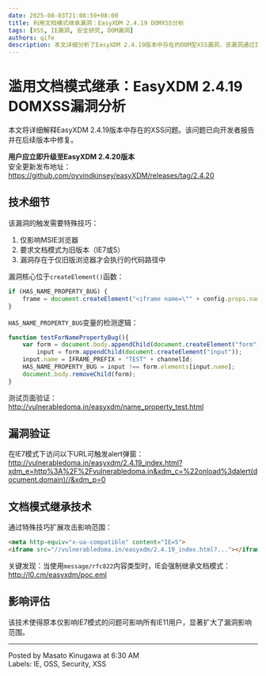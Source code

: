 ```yaml
---
date: 2025-08-03T21:08:59+08:00
title: 利用文档模式继承漏洞：EasyXDM 2.4.19 DOMXSS分析
tags: [XSS, IE漏洞, 安全研究, DOM漏洞]
authors: qife
description: 本文详细分析了EasyXDM 2.4.19版本中存在的DOM型XSS漏洞，该漏洞通过IE浏览器的文档模式继承特性实现攻击，影响范围可扩展到所有IE11用户。文章包含技术细节、PoC验证及修复建议。
---
```


# 滥用文档模式继承：EasyXDM 2.4.19 DOMXSS漏洞分析

本文将详细解释EasyXDM 2.4.19版本中存在的XSS问题。该问题已向开发者报告并在后续版本中修复。

**用户应立即升级至EasyXDM 2.4.20版本**  
安全更新发布地址：  
https://github.com/oyvindkinsey/easyXDM/releases/tag/2.4.20

## 技术细节

该漏洞的触发需要特殊技巧：
1. 仅影响MSIE浏览器
2. 要求文档模式为旧版本（IE7或5）
3. 漏洞存在于仅旧版浏览器才会执行的代码路径中

漏洞核心位于`createElement()`函数：
```javascript
if (HAS_NAME_PROPERTY_BUG) {
    frame = document.createElement("<iframe name=\"" + config.props.name + "\"/>");
}
```

`HAS_NAME_PROPERTY_BUG`变量的检测逻辑：
```javascript
function testForNamePropertyBug(){
    var form = document.body.appendChild(document.createElement("form")), 
        input = form.appendChild(document.createElement("input"));
    input.name = IFRAME_PREFIX + "TEST" + channelId;
    HAS_NAME_PROPERTY_BUG = input !== form.elements[input.name];
    document.body.removeChild(form);
}
```

测试页面验证：  
http://vulnerabledoma.in/easyxdm/name_property_test.html

## 漏洞验证

在IE7模式下访问以下URL可触发alert弹窗：  
http://vulnerabledoma.in/easyxdm/2.4.19_index.html?xdm_e=http%3A%2F%2Fvulnerabledoma.in&xdm_c=%22onload%3dalert(document.domain)//&xdm_p=0

## 文档模式继承技术

通过特殊技巧扩展攻击影响范围：
```html
<meta http-equiv="x-ua-compatible" content="IE=5">
<iframe src="//vulnerabledoma.in/easyxdm/2.4.19_index.html?..."></iframe>
```

关键发现：当使用`message/rfc822`内容类型时，IE会强制继承文档模式：  
http://l0.cm/easyxdm/poc.eml

## 影响评估

该技术使得原本仅影响IE7模式的问题可影响所有IE11用户，显著扩大了漏洞影响范围。

---

Posted by Masato Kinugawa at 6:30 AM  
Labels: IE, OSS, Security, XSS